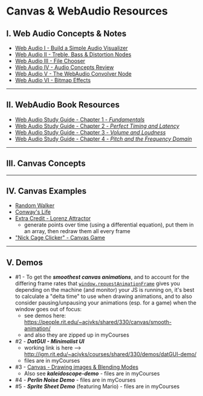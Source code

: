 # Canvas & WebAudio Resources

## I. Web Audio Concepts & Notes

- [Web Audio I - Build a Simple Audio Visualizer](https://github.com/tonethar/IGME-330-Master/blob/master/notes/demo-web-audio-1.md)
- [Web Audio II - Treble, Bass & Distortion Nodes](https://github.com/tonethar/IGME-330-Master/blob/master/notes/demo-web-audio-2.md)
- [Web Audio III - File Chooser](https://github.com/tonethar/IGME-330-Master/blob/master/notes/demo-web-audio-3.md)
- [Web Audio IV - Audio Concepts Review](https://github.com/tonethar/IGME-330-Master/blob/master/notes/demo-web-audio-4.md)
- [Web Audio V - The WebAudio Convolver Node](https://github.com/tonethar/IGME-330-Master/blob/master/notes/demo-web-audio-5.md)
- [Web Audio VI - Bitmap Effects](https://github.com/tonethar/IGME-330-Master/blob/master/notes/demo-web-audio-6.md)

<hr>

## II. WebAudio Book Resources

- [Web Audio Study Guide - Chapter 1 - *Fundamentals*](https://github.com/tonethar/IGME-330-Master/tree/master/notes/web-audio-chapter-1.md)
- [Web Audio Study Guide - Chapter 2 - *Perfect Timing and Latency*](https://github.com/tonethar/IGME-330-Master/tree/master/notes/web-audio-chapter-2.md)
- [Web Audio Study Guide - Chapter 3 - *Volume and Loudness*](https://github.com/tonethar/IGME-330-Master/tree/master/notes/web-audio-chapter-3.md)
- [Web Audio Study Guide - Chapter 4 - *Pitch and the Frequency Domain*](https://github.com/tonethar/IGME-330-Master/tree/master/notes/web-audio-chapter-4.md)

<hr>

## III. Canvas Concepts

<hr>

## IV. Canvas Examples
- [Random Walker](https://github.com/tonethar/IGME-330-Master/blob/master/notes/HW-random-walker.md)
- [Conway's Life](https://github.com/tonethar/IGME-330-Master/blob/master/notes/HW-canvas-life.md)
- [Extra Credit - Lorenz Attractor](https://github.com/tonethar/IGME-330-Master/blob/master/notes/HW-lorenz-attractor.md)
  - generate points over time (using a differential equation), put them in an array, then redraw them all every frame
- ["Nick Cage Clicker" - Canvas Game](https://github.com/tonethar/IGME-330-Master/blob/master/notes/HW-cage-clicker-1.md)

<hr>

## V. Demos

- #1 - To get the ***smoothest canvas animations***, and to account for the differing frame rates that [`window.requestAnimationFrame`](https://developer.mozilla.org/en-US/docs/Web/API/window/requestAnimationFrame) gives you depending on the machine (and monitor) your JS is running on, it's best to calculate a "delta time" to use when drawing animations, and to also consider pausing/unpausing your animations (esp. for a game) when the window goes out of focus:
  - see demos here: https://people.rit.edu/~acjvks/shared/330/canvas/smooth-animation/
  - and also they are zipped up in myCourses
- #2 - ***DatGUI - Minimalist UI***
    - working link is here --> http://igm.rit.edu/~acjvks/courses/shared/330/demos/datGUI-demo/
    - files are in myCourses
- #3 - [Canvas - Drawing images & Blending Modes](https://github.com/tonethar/IGME-330-Master/blob/master/notes/canvas-5.md)
    - Also see ***kaleidoscope-demo*** - files are in myCourses
- #4 - ***Perlin Noise Demo*** - files are in myCourses
- #5 - ***Sprite Sheet Demo*** (featuring Mario) - files are in myCourses
